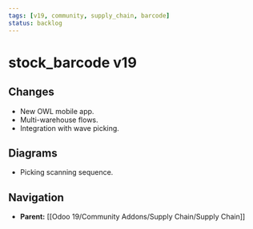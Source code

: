 ```yaml
---
tags: [v19, community, supply_chain, barcode]
status: backlog
---
```

# stock_barcode v19

## Changes
- New OWL mobile app.
- Multi-warehouse flows.
- Integration with wave picking.

## Diagrams
- Picking scanning sequence.






## Navigation
- **Parent:** [[Odoo 19/Community Addons/Supply Chain/Supply Chain]]
